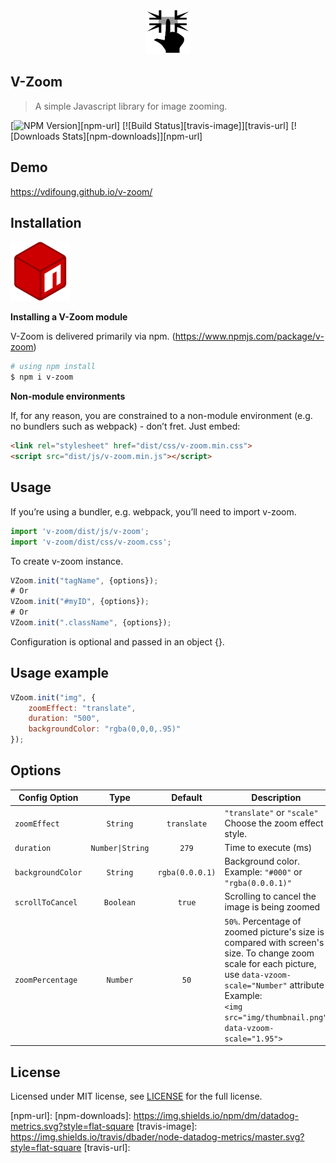 <p align="center">
  <img src="img/zoom.png" width=72 height=72>
</p>

## V-Zoom
> A simple Javascript library for image zooming.

[![NPM Version][npm-image]][npm-url]
[![Build Status][travis-image]][travis-url]
[![Downloads Stats][npm-downloads]][npm-url]

## Demo

https://vdifoung.github.io/v-zoom/
## Installation
[![NPM LINK][represent-npm-image]][represent-npm-url]

**Installing a V-Zoom module**

V-Zoom is delivered primarily via npm. (<https://www.npmjs.com/package/v-zoom>)
```sh
# using npm install
$ npm i v-zoom
```

**Non-module environments**

If, for any reason, you are constrained to a non-module environment (e.g. no bundlers such as webpack) - don’t fret. Just embed:
```html
<link rel="stylesheet" href="dist/css/v-zoom.min.css">
<script src="dist/js/v-zoom.min.js"></script>
```
## Usage
If you’re using a bundler, e.g. webpack, you’ll need to import v-zoom.
```js
import 'v-zoom/dist/js/v-zoom';
import 'v-zoom/dist/css/v-zoom.css';
```
To create v-zoom instance.
```js
VZoom.init("tagName", {options});
# Or
VZoom.init("#myID", {options});
# Or
VZoom.init(".className", {options});
```
Configuration is optional and passed in an object {}.


## Usage example

```js
VZoom.init("img", {
    zoomEffect: "translate",
    duration: "500",
    backgroundColor: "rgba(0,0,0,.95)"
});
```

## Options

| Config Option | Type | Default | Description |
| --- |:---:|:---:| --- |
| `zoomEffect` | `String` | `translate` | `"translate"` or `"scale"` <br/> Choose the zoom effect style. |
| `duration` | `Number\|String` | `279` | Time to execute (ms) |
| `backgroundColor` | `String` | `rgba(0.0.0.1)` | Background color. <br/> Example: `"#000"` or `"rgba(0.0.0.1)"` |
| `scrollToCancel` | `Boolean` | `true` | Scrolling to cancel the image is being zoomed |
| `zoomPercentage` | `Number` | `50` | `50%`. Percentage of zoomed picture's size is compared with screen's size. To change zoom scale for each picture, use `data-vzoom-scale="Number"` attribute <br/> Example: <br/> `<img src="img/thumbnail.png" data-vzoom-scale="1.95">` |

## License
Licensed under MIT license, see [LICENSE](https://github.com/vDiFoung/v-zoom/blob/master/LICENSE) for the full license.

<!-- Markdown link & img dfn's -->
[npm-image]: https://img.shields.io/npm/v/datadog-metrics.svg?style=flat-square
[npm-url]:
[npm-downloads]: https://img.shields.io/npm/dm/datadog-metrics.svg?style=flat-square
[travis-image]: https://img.shields.io/travis/dbader/node-datadog-metrics/master.svg?style=flat-square
[travis-url]:


[represent-npm-image]: img/npm.png
[represent-npm-url]: https://www.npmjs.com/package/v-zoom